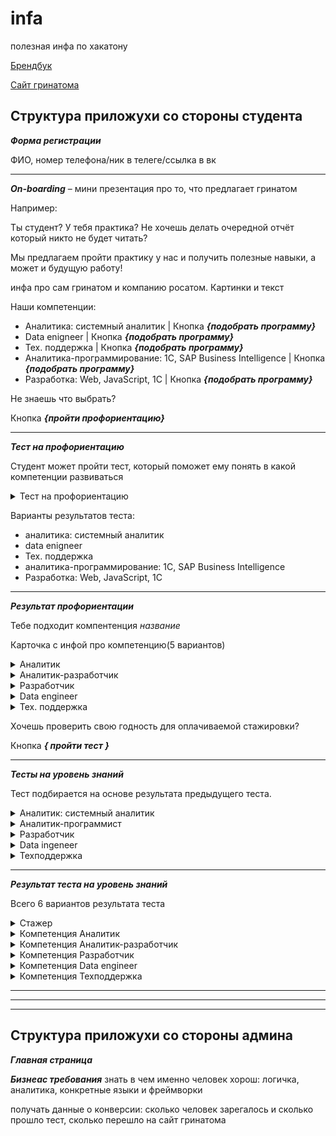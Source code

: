# infa
полезная инфа по хакатону

[Брендбук](https://drive.google.com/drive/u/1/folders/1B_ylCbjuwIn8aTpWd12d8f6eOY_VVmcR) 

[Сайт гринатома](https://edu.greenatom.ru/)

**Структура приложухи со стороны студента**
------------------------------------------------------------------------------------------
***Форма регистрации***

ФИО, номер телефона/ник в телеге/ссылка в вк

------------------------------------------------------------------------------------------
***On-boarding*** – мини презентация про то, что предлагает гринатом

Например:

Ты студент? У тебя практика? Не хочешь делать очередной отчёт который никто не будет читать?

Мы предлагаем пройти практику у нас и получить полезные навыки, а может и будущую работу!

инфа про сам гринатом и компанию росатом. Картинки и текст

Наши компетенции:
  - Аналитика: системный аналитик | Кнопка ***{подобрать программу}***
  - Data enigneer | Кнопка ***{подобрать программу}***
  - Тех. поддержка | Кнопка ***{подобрать программу}***
  - Аналитика-программирование: 1С, SAP Business Intelligence | Кнопка ***{подобрать программу}***
  - Разработка: Web, JavaScript, 1С | Кнопка ***{подобрать программу}***
 
 Не знаешь что выбрать?

Кнопка ***{пройти профориентацию}***

------------------------------------------------------------------------------------------

***Тест на профориентацию***
                                    
Студент может пройти тест, который поможет ему понять в какой компетенции развиваться
<details><summary>Тест на профориентацию</summary>

1. Вопрос:
 
   Варианты ответа:
  
2. Вопрос 
 
   Варианты ответа:
  
3. Вопрос 
 
   Варианты ответа:
  
4. Вопрос 
 
   Варианты ответа:
  
5. Вопрос
 
   Варианты ответа:
  
6. Вопрос 
 
   Варианты ответа:
  
7. Вопрос 
 
   Варианты ответа:

</details>

Варианты результатов теста:
  - аналитика: системный аналитик
  - data enigneer
  - Тех. поддержка
  - аналитика-программирование: 1С, SAP Business Intelligence
  - Разработка: Web, JavaScript, 1С
                              
------------------------------------------------------------------------------------------
***Результат профориентации***

Тебе подходит компентенция *название*

Карточка с инфой про компетенцию(5 вариантов)

<details><summary>Аналитик</summary>
  
  описание:
  
</details>

<details><summary>Аналитик-разработчик</summary>
  
  описание:
  
</details>

<details><summary>Разработчик</summary>
  
  описание:
  
</details>

<details><summary>Data engineer</summary>  
  
  описание: Data Engineer занимается извлечением, последующим преобразованием, загрузкой и обработкой данных. Обычно это профессиональный программист, он пишет код, без которого невозможно построить пайплайн данных. Сложная, но высокоаплачиваемая компетенция.
  
</details>

<details><summary>Тех. поддержка</summary>
  
  описание: Ты только начинаешь свой путь в карьере, открыт для разных направлений в сфере IT и хочешь изучить изнутри то, на чем строится ИТ-инфраструктура
  
</details>

Хочешь проверить свою годность для оплачиваемой стажировки?
 
  Кнопка ***{ пройти тест }***

------------------------------------------------------------------------------------------
***Тесты на уровень знаний***

Тест подбирается на основе результата предыдущего теста.

<details><summary>Аналитик: системный аналитик</summary>

1. Вопрос:
 
   Варианты ответов:
  
   Ответ:
  

2. Вопрос:
 
   Варианты ответов:
  
   Ответ:
  
 
3. Вопрос:
  
   Варианты ответов:
  
   Ответ:
 
4. Вопрос:
  
   Варианты ответов:
  
   Ответ:
   
5. Вопрос:
  
   Варианты ответов:
  
   Ответ:

</details>


<details><summary>Аналитик-программист</summary>

1. Вопрос:
 
   Варианты ответов:
  
   Ответ:
  

2. Вопрос:
 
   Варианты ответов:
  
   Ответ:
  
 
3. Вопрос:
  
   Варианты ответов:
  
   Ответ:
 
4. Вопрос:
  
   Варианты ответов:
  
   Ответ:
   
5. Вопрос:
  
   Варианты ответов:
  
   Ответ:

</details>


<details><summary>Разработчик</summary>

1. Вопрос:
 
   Варианты ответов:
  
   Ответ:
  

2. Вопрос:
 
   Варианты ответов:
  
   Ответ:
  
 
3. Вопрос:
  
   Варианты ответов:
  
   Ответ:
 
4. Вопрос:
  
   Варианты ответов:
  
   Ответ:
   
5. Вопрос:
  
   Варианты ответов:
  
   Ответ:

</details>


<details><summary>Data ingeneer</summary>

1. Вопрос:
 
   Варианты ответов:
  
   Ответ:
  

2. Вопрос:
 
   Варианты ответов:
  
   Ответ:
  
 
3. Вопрос:
  
   Варианты ответов:
  
   Ответ:
 
4. Вопрос:
  
   Варианты ответов:
  
   Ответ:
   
5. Вопрос:
  
   Варианты ответов:
  
   Ответ:

</details>


<details><summary>Техподдержка</summary>

1. Вопрос:
 
   Варианты ответов:
  
   Ответ:
  

2. Вопрос:
 
   Варианты ответов:
  
   Ответ:
  
 
3. Вопрос:
  
   Варианты ответов:
  
   Ответ:
 
4. Вопрос:
  
   Варианты ответов:
  
   Ответ:
   
5. Вопрос:
  
   Варианты ответов:
  
   Ответ:

</details>
   
------------------------------------------------------------------------------------------
***Результат теста на уровень знаний***

Всего 6 вариантов результата теста

<details><summary>Стажер</summary>  
    
  комментарий: ты хорошо разбираешься в своей сфере и готов пройти оплачиваемую стажировку
  
  программа подготовки: *компетенция которую выбирал пользователь или получил после профориентации*
  
  описание:
  
  Кнопка [***{найти вакансию}***](https://edu.greenatom.ru/caselab/1c/)
  
</details>

<details><summary>Компетенция Аналитик</summary>  
    
  комментарий: твоих знаний пока не хватает для оплачиваемой стажировки, но ты можешь проти программу подгтовки
  
  программа подготовки: 1С, Системный аналитик
  
  описание:
  
  Кнопка [***{узнать больше о программе 1C аналитик }***](https://edu.greenatom.ru/caselab/1c/)
  
  Кнопка [***{узнать больше о программе Системный аналитик}***](https://edu.greenatom.ru/caselab/web/)
  
</details>

<details><summary>Компетенция Аналитик-разработчик</summary>  
    
  комментарий: твоих знаний пока не хватает для оплачиваемой стажировки, но ты можешь проти программу подгтовки
  
  программа подготовки: 1С, SAP BI
  
  описание:
  
  Кнопка [***{узнать больше о программе 1C аналитик }***](https://edu.greenatom.ru/caselab/1c/)
  
  Кнопка [***{узнать больше о программе SAP BI}***](https://edu.greenatom.ru/caselab/sap/)
  
</details>

<details><summary>Компетенция Разработчик</summary>  
    
  комментарий: твоих знаний пока не хватает для оплачиваемой стажировки, но ты можешь проти программу подгтовки
  
  программа подготовки: web, Java Script
  
  описание:
  
  Кнопка [***{узнать больше о программе Web}***](https://edu.greenatom.ru/caselab/web/)
  
  Кнопка [***{узнать больше о программе Java Script}***](https://edu.greenatom.ru/caselab/JS1/)
  
</details>

<details><summary>Компетенция Data engineer</summary>  
    
  комментарий: твоих знаний пока не хватает для оплачиваемой стажировки, но ты можешь проти программу подгтовки
  
  программа подготовки: ESB Express
  
  описание:
  
  Кнопка [***{узнать больше о программе}***](https://edu.greenatom.ru/caselab/esb/)
  
</details>

<details><summary>Компетенция Техподдержка</summary>  
    
  комментарий: твоих знаний пока не хватает для оплачиваемой стажировки, но ты можешь проти программу подгтовки
  
  программа подготовки: Support
  
  описание:
  
  Кнопка [***{узнать больше о программе}***](https://edu.greenatom.ru/caselab/support/)
  
</details>


------------------------------------------------------------------------------------------
******************************************************************************************
------------------------------------------------------------------------------------------

**Структура приложухи со стороны админа**
------------------------------------------------------------------------------------------
***Главная страница***


***Бизнеас требования***
знать в чем именно человек хорош: логичка, аналитика, конкретные языки и фреймворки

получать данные о конверсии: сколько человек зарегалось и сколько прошло тест, сколько перешло на сайт гринатома



